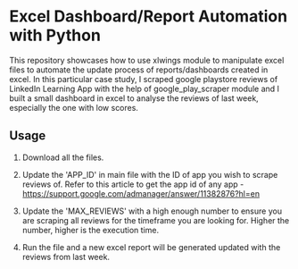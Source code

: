 # Excel Dashboard/Report Automation with Python
This repository showcases how to use xlwings module to manipulate excel files to automate the update process of reports/dashboards created in excel. In this particular case study,
I scraped google playstore reviews of LinkedIn Learning App with the help of google_play_scraper module and I built a small dashboard in excel to analyse the reviews of last week, especially the one with low scores.


## Usage

1. Download all the files.

2. Update the 'APP_ID' in main file with the ID of app you wish to scrape reviews of. Refer to this article to get the app id of any app - https://support.google.com/admanager/answer/11382876?hl=en

3. Update the 'MAX_REVIEWS' with a high enough number to ensure you are scraping all reviews for the timeframe you are looking for. Higher the number, higher is the execution time.

4. Run the file and a new excel report will be generated updated with the reviews from last week.
